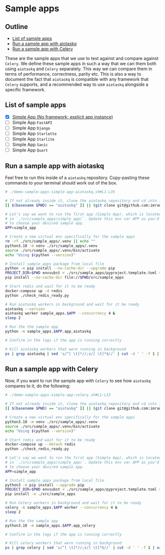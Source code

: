 # Sample apps

## Outline 
* [List of sample apps](#list-of-sample-apps)
* [Run a sample app with aiotaskq](#run-a-sample-app-with-aiotaskq)
* [Run a sample app with Celery](#run-a-sample-app-with-celery)

These are the sample apps that we use to test against and compare against
`Celery`. We define these sample apps in such a way that we can them both
using `aiotaskq` and `Celery` separately. This way we can compare them in terms
of performance, correctness, parity etc. This is also a way to document the
fact that `aiotaskq` is compatible with any framework that `Celery` supports, and
a recommended way to use `aiotaskq` alongside a specific framework.

## List of sample apps

- [x] [Simple App (No framework; explicit app instance)](/src/sample_apps/simple_app/)
- [ ] Simple App `FastAPI`
- [ ] Simple App `Django`
- [ ] Simple App `Starlette`
- [ ] Simple App `Starlite`
- [ ] Simple App `Sanic`
- [ ] Simple App `Quart`

## Run a sample app with aiotaskq

Feel free to run this inside of a `aiotaskq` repository. Copy-pasting
these commands to your terminal should work out of the box.

```bash
# ./demo-sample-apps-simple-app-aiotaskq.sh#L1-L35

# If not already inside it, clone the aiotaskq repository and cd into it
[[ $(basename $PWD) == "aiotaskq" ]] || (git clone git@github.com:imranariffin/aiotaskq.git && cd aiotaskq)

# Let's say we want to run the first app (Simple App), which is located
# in `./src/sample_apps/simple_app/`. Update this env var APP as you'd like
# to choose your desired sample app.
APP=simple_app

# Create a new virtual env specifically for the sample apps
rm -rf ./src/sample_apps/.venv || echo ""
python3.10 -m venv ./src/sample_apps/.venv
source ./src/sample_apps/.venv/bin/activate
echo "Using $(python --version)"

# Install sample_apps package from local file
python -m pip install --no-cache-dir --upgrade pip
PROJECT_DIR=$PWD envsubst < ./src/sample_apps/pyproject.template.toml > ./src/sample_apps/pyproject.toml
pip install --no-cache-dir file://$PWD/src/sample_apps

# Start redis and wait for it to be ready
docker-compose up -d redis
python ./check_redis_ready.py

# Run aiotaskq workers in background and wait for it be ready
aiotaskq --version
aiotaskq worker sample_apps.$APP --concurrency 4 &
sleep 2

# Run the the sample app
python -m sample_apps.$APP.app_aiotaskq

# Confirm in the logs if the app is running correctly

# Kill aiotaskq workers that were running in background
ps | grep aiotaskq | sed 's/^[ \t]*//;s/[ \t]*$//' | cut -d ' ' -f 1 | xargs kill -TERM
```

## Run a sample app with Celery

Now, if you want to run the sample app with `Celery` to see how `aiotaskq`
compares to it, do the following:

```bash
# ./demo-sample-apps-simple-app-celery.sh#L1-L33

# If not already inside it, clone the aiotaskq repository and cd into it
[[ $(basename $PWD) == "aiotaskq" ]] || (git clone git@github.com:imranariffin/aiotaskq.git && cd aiotaskq)

# Create a new virtual env specifically for the sample apps
python3.10 -m venv ./src/sample_apps/.venv
source ./src/sample_apps/.venv/bin/activate
echo "Using $(python --version)"

# Start redis and wait for it to be ready
docker-compose up --detach redis
python ./check_redis_ready.py

# Let's say we want to run the first app (Simple App), which is located
# in `./src/sample_apps/simple_app/`. Update this env var APP as you'd like
# to choose your desired sample app.
APP=simple_app

# Install sample_apps package from local file
python3 -m pip install --upgrade pip
PROJECT_DIR=$PWD envsubst < ./src/sample_apps/pyproject.template.toml > ./src/sample_apps/pyproject.toml
pip install -e ./src/sample_apps

# Run Celery workers in background and wait for it to be ready
celery -A sample_apps.$APP worker --concurrency 4 &
sleep 2

# Run the the sample app
python3.10 -m sample_apps.$APP.app_celery

# Confirm in the logs if the app is running correctly

# Kill celery workers that were running in background
ps | grep celery | sed 's/^[ \t]*//;s/[ \t]*$//' | cut -d ' ' -f 1 | xargs kill -TERM
```
